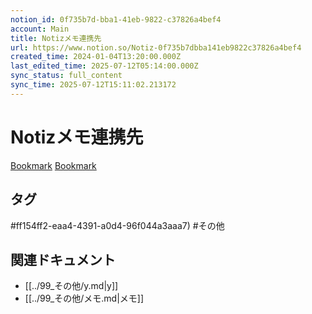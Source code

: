 ```yaml
---
notion_id: 0f735b7d-bba1-41eb-9822-c37826a4bef4
account: Main
title: Notizメモ連携先
url: https://www.notion.so/Notiz-0f735b7dbba141eb9822c37826a4bef4
created_time: 2024-01-04T13:20:00.000Z
last_edited_time: 2025-07-12T05:14:00.000Z
sync_status: full_content
sync_time: 2025-07-12T15:11:02.213172
---
```

# Notizメモ連携先

[Bookmark](https://www.youtube.com/watch?v=jzsaNW_aq7A)
[Bookmark](https://note.com/hal_shu1626/n/n72e47588dcda#ff154ff2-eaa4-4391-a0d4-96f044a3aaa7)

## タグ

#ff154ff2-eaa4-4391-a0d4-96f044a3aaa7) #その他 

## 関連ドキュメント

- [[../99_その他/y.md|y]]
- [[../99_その他/メモ.md|メモ]]
